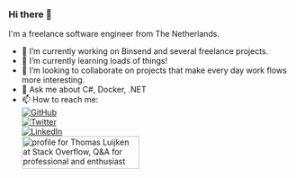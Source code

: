 ### Hi there 👋

I'm a freelance software engineer from The Netherlands.

- 🔭 I’m currently working on Binsend and several freelance projects.
- 🌱 I’m currently learning loads of things!
- 👯 I’m looking to collaborate on projects that make every day work flows more interesting.
- 💬 Ask me about C#, Docker, .NET
- 📫 How to reach me:<br/>
	<a href="https://github.com/tluijken"><img src="https://img.shields.io/github/followers/tluijken.svg?label=GitHub&style=social" alt="GitHub"></a><br/>
	<a href="https://twitter.com/volittech"><img src="https://img.shields.io/twitter/follow/volittech?label=Twitter&style=social" alt="Twitter"></a><br/>
	<a href="https://www.linkedin.com/in/thomasluijken"><img src="https://img.shields.io/badge/LinkedIn--_.svg?style=social&logo=linkedin" alt="LinkedIn"></a><br/>
  <a href="https://stackoverflow.com/users/758993/thomas-luijken"><img src="https://stackoverflow.com/users/flair/758993.png" width="208" height="58" alt="profile for Thomas Luijken at Stack Overflow, Q&amp;A for professional and enthusiast programmers" title="profile for Thomas Luijken at Stack Overflow, Q&amp;A for professional and enthusiast programmers"></a>
